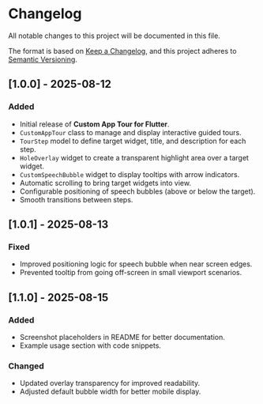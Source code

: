 # Changelog

All notable changes to this project will be documented in this file.

The format is based on [Keep a Changelog](https://keepachangelog.com/en/1.0.0/), and this project adheres to [Semantic Versioning](https://semver.org/spec/v2.0.0.html).

## [1.0.0] - 2025-08-12
### Added
- Initial release of **Custom App Tour for Flutter**.
- `CustomAppTour` class to manage and display interactive guided tours.
- `TourStep` model to define target widget, title, and description for each step.
- `HoleOverlay` widget to create a transparent highlight area over a target widget.
- `CustomSpeechBubble` widget to display tooltips with arrow indicators.
- Automatic scrolling to bring target widgets into view.
- Configurable positioning of speech bubbles (above or below the target).
- Smooth transitions between steps.

## [1.0.1] - 2025-08-13
### Fixed
- Improved positioning logic for speech bubble when near screen edges.
- Prevented tooltip from going off-screen in small viewport scenarios.

## [1.1.0] - 2025-08-15
### Added
- Screenshot placeholders in README for better documentation.
- Example usage section with code snippets.

### Changed
- Updated overlay transparency for improved readability.
- Adjusted default bubble width for better mobile display.

